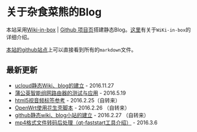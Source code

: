 关于杂食菜熊的Blog
===
本站采用[Wiki-in-box](http://dmscode.github.io/Wiki-in-box/) | [Github 项目页](https://github.com/dmscode/Wiki-in-box)搭建静态Blog。[这里](wiki-in-bok-index)有关于`WiKi-in-box`的详细介绍。

[本站的github站点](https://github.com/xdsnet/xdsnet.github.io)上可以直接看到所有的`markdown`文件。

## 最新更新
 * [ucloud静态Wiki、blog的建立](杂谈:ucloud静态Wiki、blog的建立)  - 2016.11.27
 * [蒲公英智能组网路由器的测试与应用](linux:蒲公英智能组网路由器的测试与应用)  - 2016.5.19
 * [html5视音频标签参考](html:html5视音频标签参考)  - 2016.2.25（自转来）
 * [OpenWrt使用花生壳脚本](linux:openwrtfororay)    - 2016.2.26 （自转来）
 * [github静态wiki、blog小站的建立](杂谈:github静态wiki、blog的建立)   - 2016.2.27   （自转来）
 * [mp4格式文件转码后处理（qt-faststart工具介绍）](杂谈:mp4格式文件转码后处理) - 2016.3.6
